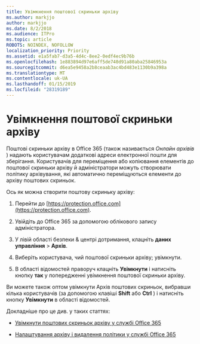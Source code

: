 ```yaml
---
title: Увімкнення поштової скриньки архіву
ms.author: markjjo
author: markjjo
ms.date: 8/2/2018
ms.audience: ITPro
ms.topic: article
ROBOTS: NOINDEX, NOFOLLOW
localization_priority: Priority
ms.assetid: e1a5fab7-d3a5-4d4c-8ee2-0edf4ec9b76b
ms.openlocfilehash: 1e883894d97e6aff5de740d91a80aba25846953a
ms.sourcegitcommit: d6ea5e9458a2b8ceaab3ac4bd483e1130b9a398a
ms.translationtype: MT
ms.contentlocale: uk-UA
ms.lasthandoff: 01/15/2019
ms.locfileid: "28319189"
---
```

# <a name="enable-an-archive-mailbox"></a>Увімкнення поштової скриньки архіву

Поштові скриньки архіву в Office 365 (також називається *Онлайн архівів* ) надають користувачам додаткові адреси електронної пошти для зберігання. Користувачів для переміщення або копіювання елементів до поштової скриньки архіву й адміністратори можуть створювати політику архівування, які автоматично переміщуються елементи до архіву поштових скриньок. 
  
Ось як можна створити поштову скриньку архіву:
  
1. Перейти до [https://protection.office.com](https://protection.office.com).
    
2. Увійдіть до Office 365 за допомогою облікового запису адміністратора.
    
3. У лівій області безпеки &amp; центрі дотримання, клацніть **даних управління** \> **Архів**.
    
4. Виберіть користувача, чий поштової скриньки архіву; увімкнути.
    
5. В області відомостей праворуч клацніть **Увімкнути** і натисніть кнопку **так** у попередженні увімкнення поштової скриньки архіву. 
    
Ви можете також оптом увімкнути Архів поштових скриньок, вибравши кілька користувачів (за допомогою клавіші **Shift** або **Ctrl** ) і натисніть кнопку **Увімкнути** в області відомостей. 
  
Докладніше про це див. у таких статтях:
  
- [Увімкнути поштових скриньок архіву у службі Office 365](https://support.office.com/article/enable-archive-mailboxes-in-the-office-365-security-compliance-center-268a109e-7843-405b-bb3d-b9393b2342ce)
    
- [Налаштування архіву і видалення політики у службі Office 365](https://support.office.com/article/Set-up-an-archive-and-deletion-policy-for-mailboxes-in-your-Office-365-organization-ec3587e4-7b4a-40fb-8fb8-8aa05aeae2ce)
    

